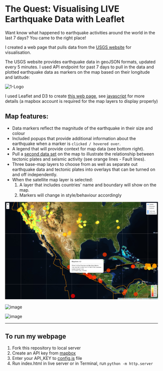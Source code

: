 # The Quest: Visualising LIVE Earthquake Data with Leaflet
   Want know what happened to earthquake activities around the world in the last 7 days? You came to the right place!
   
   I created a web page that pulls data from the [USGS website](http://earthquake.usgs.gov/earthquakes/feed/v1.0/geojson.php) for visualisation.
   
   The USGS website provides earthquake data in geoJSON formats, updated every 5 minutes. I used API endpoint for past 7 days to pull in the data and plotted earthquake data as markers on the map based on their longitude and latitude: </br>
   
![1-Logo](Images/Leaflet.gif)

I used Leaflet and D3 to create [this web page](https://realdreammaker.github.io/Live-Earthquake-Checker/), see [javascript](static/js/logic.js) for more details
(a mapbox account is required for the map layers to display properly)

##  Map features:
   * Data markers reflect the magnitude of the earthquake in their size and colour
   * Included popups that provide additional information about the earthquake when a marker is `clicked / hovered over`.
   * A legend that will provide context for map data (see bottom right).
   * Pull a [second data set](https://github.com/fraxen/tectonicplates) on the map to illustrate the relationship between tectonic plates and seismic activity (see orange lines - Fault lines). 
   * Three base-map layers to choose from as well as separate out earthquake data and tectonic plates into overlays that can be turned on and off independently.
   * When the satellite map layer is selected:
      1. A layer that includes countries' name and boundary will show on the map.
      2. Markers will change in style/behaviour accordingly</br>

![1-Logo](Images/satelite.png)</br>

![image](https://user-images.githubusercontent.com/89946428/171995247-1a6535d7-bfda-4f71-9b11-83f99607122a.png)</br>

![image](https://user-images.githubusercontent.com/89946428/171995285-0329e8a7-cbde-4239-8071-008cad5c069f.png)</br>       
- - -

## To run my webpage
1. Fork this repository to local server
2. Create an API key from [mapbox](https://account.mapbox.com/auth/signup/?route-to=%22https://account.mapbox.com/%22)
3. Enter your API_KEY to [config.js](./config.js) file
4. Run index.html in live server or in Terminal, run `python -m http.server`



   
